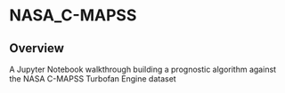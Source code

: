 # NASA_C-MAPSS
## Overview
A Jupyter Notebook walkthrough building a prognostic algorithm against the NASA C-MAPSS Turbofan Engine dataset

